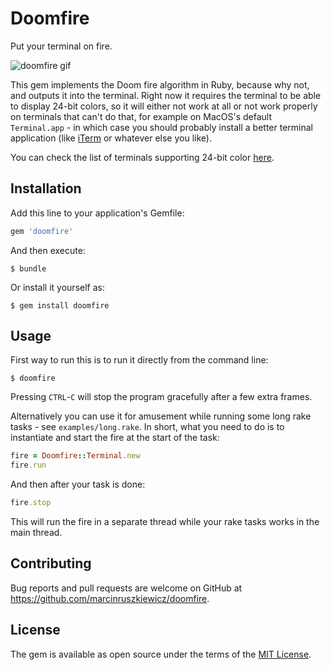 # Doomfire

Put your terminal on fire.

![doomfire gif](https://gfycat.com/pl/blindancienthammerheadbird)

This gem implements the Doom fire algorithm in Ruby, because why not, and outputs it into the terminal. Right now it requires the terminal to be able to display 24-bit colors, so it will either not work at all or not work properly on terminals that can't do that, for example on MacOS's default `Terminal.app` - in which case you should probably install a better terminal application (like [iTerm](https://www.iterm2.com) or whatever else you like).

You can check the list of terminals supporting 24-bit color [here](https://github.com/termstandard/colors).

## Installation

Add this line to your application's Gemfile:

```ruby
gem 'doomfire'
```

And then execute:

    $ bundle

Or install it yourself as:

    $ gem install doomfire

## Usage

First way to run this is to run it directly from the command line:

    $ doomfire

Pressing `CTRL`-`C` will stop the program gracefully after a few extra frames.

Alternatively you can use it for amusement while running some long rake tasks - see `examples/long.rake`. In short, what you need to do is to instantiate and start the fire at the start of the task:

```ruby
fire = Doomfire::Terminal.new
fire.run
```

And then after your task is done:

```ruby
fire.stop
```

This will run the fire in a separate thread while your rake tasks works in the main thread.

## Contributing

Bug reports and pull requests are welcome on GitHub at https://github.com/marcinruszkiewicz/doomfire.

## License

The gem is available as open source under the terms of the [MIT License](https://opensource.org/licenses/MIT).
